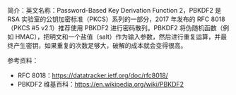 简介：英文名称：Password-Based Key Derivation Function 2，PBKDF2 是 RSA 实验室的公钥加密标准（PKCS）系列的一部分，2017 年发布的 RFC 8018 （PKCS #5 v2.1）推荐使用 PBKDF2 进行密码散列。PBKDF2 将伪随机函数（例如 HMAC），把明文和一个盐值（salt）作为输入参数，然后进行重复运算，并最终产生密钥，如果重复的次数足够大，破解的成本就会变得很高。

参考资料：
- RFC 8018：https://datatracker.ietf.org/doc/rfc8018/
- PBKDF2 维基百科：https://en.wikipedia.org/wiki/PBKDF2